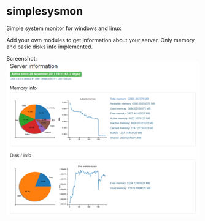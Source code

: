 # simplesysmon
Simple system monitor for windows and linux

Add your own modules to get information about your server.
Only memory and basic disks info implemented.

Screenshot:
![alt text](screenshots/screen.png "Description goes here")
